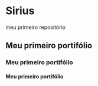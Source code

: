 # Sirius
 meu primeiro repositório 
## Meu primeiro portifólio 
### Meu primeiro portifólio 
#### Meu primeiro portifólio 